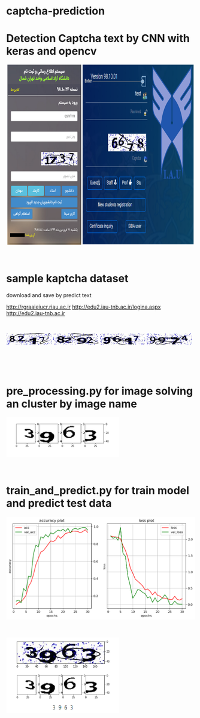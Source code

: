 # captcha-prediction


# Detection Captcha text by CNN with keras and opencv

<p align="center">
  <img width="39%" height="480" src="https://github.com/esnrhm/captcha-predict/blob/master/img/web.png" / >
  <img width="59%" height="480" src="https://github.com/esnrhm/captcha-predict/blob/master/img/web1.png" />
</p>
<br>

# sample kaptcha dataset

download and save by predict text
<br>
     
<a href="http://rgraaieiucr.riau.ac.ir/loginb.aspx">http://rgraaieiucr.riau.ac.ir</a>
http://edu2.iau-tnb.ac.ir/logina.aspx
<a href="http://edu2.iau-tnb.ac.ir/logina.aspx">http://edu2.iau-tnb.ac.ir</a>

<br>


<p float="Center">
  <img src="https://github.com/esnrhm/captcha-predict/blob/master/img/dataset/8217.jpg" width="24%" />
  <img src="https://github.com/esnrhm/captcha-predict/blob/master/img/dataset/8292.jpg" width="24%" /> 
  <img src="https://github.com/esnrhm/captcha-predict/blob/master/img/dataset/9617.jpg" width="24%" />
  <img src="https://github.com/esnrhm/captcha-predict/blob/master/img/dataset/9974.jpg" width="24%" />
</p>





<br>
<br>
<br>

# pre_processing.py for image solving an cluster by image name 

<p float="Center">
  <img src="https://github.com/esnrhm/captcha-predict/blob/master/img/solve.png" width="60%" />
</p>

<br>

# train_and_predict.py for train model and predict test data  

<p float="Center">
  <img src="https://github.com/esnrhm/captcha-predict/blob/master/img/download.png" width="100%" />
</p>

<br>

<p float="Center">
  <img src="https://github.com/esnrhm/captcha-predict/blob/master/img/predict.png" width="60%" />
</p>



